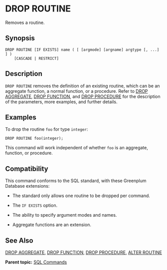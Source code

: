# DROP ROUTINE 

Removes a routine.

## <a id="section2"></a>Synopsis 

``` {#sql_command_synopsis}
DROP ROUTINE [IF EXISTS] name ( [ [argmode] [argname] argtype [, ...] ] )
    [CASCADE | RESTRICT]
```

## <a id="section3"></a>Description 

`DROP ROUTINE` removes the definition of an existing routine, which can be an aggregate function, a normal function, or a procedure. Refer to [DROP AGGREGATE](DROP_AGGREGATE.html), [DROP FUNCTION](DROP_FUNCTION.html), and [DROP PROCEDURE](DROP_PROCEDURE.html) for the description of the parameters, more examples, and further details.

## <a id="section5"></a>Examples 

To drop the routine `foo` for type `integer`:

```
DROP ROUTINE foo(integer);
```

This command will work independent of whether `foo` is an aggregate, function, or procedure.

## <a id="section6"></a>Compatibility 

This command conforms to the SQL standard, with these Greenplum Database extensions:

- The standard only allows one routine to be dropped per command.

- The `IF EXISTS` option.

- The ability to specify argument modes and names.

- Aggregate functions are an extension.

## <a id="section7"></a>See Also 

[DROP AGGREGATE](DROP_AGGREGATE.html), [DROP FUNCTION](DROP_FUNCTION.html), [DROP PROCEDURE](DROP_PROCEDURE.html), [ALTER ROUTINE](ALTER_ROUTINE.html)

**Parent topic:** [SQL Commands](../sql_commands/sql_ref.html)

